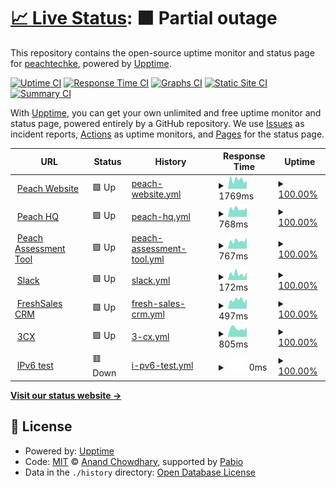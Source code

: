 # [📈 Live Status](https://peachtechke.github.io/peach-uptime-monitor): <!--live status--> **🟧 Partial outage**

This repository contains the open-source uptime monitor and status page for [peachtechke](https://peachtechke.github.io/peach-uptime-monitor), powered by [Upptime](https://github.com/upptime/upptime).

[![Uptime CI](https://github.com/peachtechke/peach-uptime-monitor/workflows/Uptime%20CI/badge.svg)](https://github.com/peachtechke/peach-uptime-monitor/actions?query=workflow%3A%22Uptime+CI%22)
[![Response Time CI](https://github.com/peachtechke/peach-uptime-monitor/workflows/Response%20Time%20CI/badge.svg)](https://github.com/peachtechke/peach-uptime-monitor/actions?query=workflow%3A%22Response+Time+CI%22)
[![Graphs CI](https://github.com/peachtechke/peach-uptime-monitor/workflows/Graphs%20CI/badge.svg)](https://github.com/peachtechke/peach-uptime-monitor/actions?query=workflow%3A%22Graphs+CI%22)
[![Static Site CI](https://github.com/peachtechke/peach-uptime-monitor/workflows/Static%20Site%20CI/badge.svg)](https://github.com/peachtechke/peach-uptime-monitor/actions?query=workflow%3A%22Static+Site+CI%22)
[![Summary CI](https://github.com/peachtechke/peach-uptime-monitor/workflows/Summary%20CI/badge.svg)](https://github.com/peachtechke/peach-uptime-monitor/actions?query=workflow%3A%22Summary+CI%22)

With [Upptime](https://upptime.js.org), you can get your own unlimited and free uptime monitor and status page, powered entirely by a GitHub repository. We use [Issues](https://github.com/peachtechke/peach-uptime-monitor/issues) as incident reports, [Actions](https://github.com/peachtechke/peach-uptime-monitor/actions) as uptime monitors, and [Pages](https://peachtechke.github.io/peach-uptime-monitor) for the status page.

<!--start: status pages-->
<!-- This summary is generated by Upptime (https://github.com/upptime/upptime) -->
<!-- Do not edit this manually, your changes will be overwritten -->
<!-- prettier-ignore -->
| URL | Status | History | Response Time | Uptime |
| --- | ------ | ------- | ------------- | ------ |
| <img alt="" src="https://icons.duckduckgo.com/ip3/peachcars.co.ke.ico" height="13"> [Peach Website](https://peachcars.co.ke/) | 🟩 Up | [peach-website.yml](https://github.com/peachtechke/peach-uptime-monitor/commits/HEAD/history/peach-website.yml) | <details><summary><img alt="Response time graph" src="./graphs/peach-website/response-time-week.png" height="20"> 1769ms</summary><br><a href="https://peachtechke.github.io/peach-uptime-monitor/history/peach-website"><img alt="Response time 1485" src="https://img.shields.io/endpoint?url=https%3A%2F%2Fraw.githubusercontent.com%2Fpeachtechke%2Fpeach-uptime-monitor%2FHEAD%2Fapi%2Fpeach-website%2Fresponse-time.json"></a><br><a href="https://peachtechke.github.io/peach-uptime-monitor/history/peach-website"><img alt="24-hour response time 1607" src="https://img.shields.io/endpoint?url=https%3A%2F%2Fraw.githubusercontent.com%2Fpeachtechke%2Fpeach-uptime-monitor%2FHEAD%2Fapi%2Fpeach-website%2Fresponse-time-day.json"></a><br><a href="https://peachtechke.github.io/peach-uptime-monitor/history/peach-website"><img alt="7-day response time 1769" src="https://img.shields.io/endpoint?url=https%3A%2F%2Fraw.githubusercontent.com%2Fpeachtechke%2Fpeach-uptime-monitor%2FHEAD%2Fapi%2Fpeach-website%2Fresponse-time-week.json"></a><br><a href="https://peachtechke.github.io/peach-uptime-monitor/history/peach-website"><img alt="30-day response time 1624" src="https://img.shields.io/endpoint?url=https%3A%2F%2Fraw.githubusercontent.com%2Fpeachtechke%2Fpeach-uptime-monitor%2FHEAD%2Fapi%2Fpeach-website%2Fresponse-time-month.json"></a><br><a href="https://peachtechke.github.io/peach-uptime-monitor/history/peach-website"><img alt="1-year response time 1485" src="https://img.shields.io/endpoint?url=https%3A%2F%2Fraw.githubusercontent.com%2Fpeachtechke%2Fpeach-uptime-monitor%2FHEAD%2Fapi%2Fpeach-website%2Fresponse-time-year.json"></a></details> | <details><summary><a href="https://peachtechke.github.io/peach-uptime-monitor/history/peach-website">100.00%</a></summary><a href="https://peachtechke.github.io/peach-uptime-monitor/history/peach-website"><img alt="All-time uptime 100.00%" src="https://img.shields.io/endpoint?url=https%3A%2F%2Fraw.githubusercontent.com%2Fpeachtechke%2Fpeach-uptime-monitor%2FHEAD%2Fapi%2Fpeach-website%2Fuptime.json"></a><br><a href="https://peachtechke.github.io/peach-uptime-monitor/history/peach-website"><img alt="24-hour uptime 100.00%" src="https://img.shields.io/endpoint?url=https%3A%2F%2Fraw.githubusercontent.com%2Fpeachtechke%2Fpeach-uptime-monitor%2FHEAD%2Fapi%2Fpeach-website%2Fuptime-day.json"></a><br><a href="https://peachtechke.github.io/peach-uptime-monitor/history/peach-website"><img alt="7-day uptime 100.00%" src="https://img.shields.io/endpoint?url=https%3A%2F%2Fraw.githubusercontent.com%2Fpeachtechke%2Fpeach-uptime-monitor%2FHEAD%2Fapi%2Fpeach-website%2Fuptime-week.json"></a><br><a href="https://peachtechke.github.io/peach-uptime-monitor/history/peach-website"><img alt="30-day uptime 100.00%" src="https://img.shields.io/endpoint?url=https%3A%2F%2Fraw.githubusercontent.com%2Fpeachtechke%2Fpeach-uptime-monitor%2FHEAD%2Fapi%2Fpeach-website%2Fuptime-month.json"></a><br><a href="https://peachtechke.github.io/peach-uptime-monitor/history/peach-website"><img alt="1-year uptime 100.00%" src="https://img.shields.io/endpoint?url=https%3A%2F%2Fraw.githubusercontent.com%2Fpeachtechke%2Fpeach-uptime-monitor%2FHEAD%2Fapi%2Fpeach-website%2Fuptime-year.json"></a></details>
| <img alt="" src="https://icons.duckduckgo.com/ip3/hq.peachcars.co.ke.ico" height="13"> [Peach HQ](https://hq.peachcars.co.ke/) | 🟩 Up | [peach-hq.yml](https://github.com/peachtechke/peach-uptime-monitor/commits/HEAD/history/peach-hq.yml) | <details><summary><img alt="Response time graph" src="./graphs/peach-hq/response-time-week.png" height="20"> 768ms</summary><br><a href="https://peachtechke.github.io/peach-uptime-monitor/history/peach-hq"><img alt="Response time 746" src="https://img.shields.io/endpoint?url=https%3A%2F%2Fraw.githubusercontent.com%2Fpeachtechke%2Fpeach-uptime-monitor%2FHEAD%2Fapi%2Fpeach-hq%2Fresponse-time.json"></a><br><a href="https://peachtechke.github.io/peach-uptime-monitor/history/peach-hq"><img alt="24-hour response time 875" src="https://img.shields.io/endpoint?url=https%3A%2F%2Fraw.githubusercontent.com%2Fpeachtechke%2Fpeach-uptime-monitor%2FHEAD%2Fapi%2Fpeach-hq%2Fresponse-time-day.json"></a><br><a href="https://peachtechke.github.io/peach-uptime-monitor/history/peach-hq"><img alt="7-day response time 768" src="https://img.shields.io/endpoint?url=https%3A%2F%2Fraw.githubusercontent.com%2Fpeachtechke%2Fpeach-uptime-monitor%2FHEAD%2Fapi%2Fpeach-hq%2Fresponse-time-week.json"></a><br><a href="https://peachtechke.github.io/peach-uptime-monitor/history/peach-hq"><img alt="30-day response time 749" src="https://img.shields.io/endpoint?url=https%3A%2F%2Fraw.githubusercontent.com%2Fpeachtechke%2Fpeach-uptime-monitor%2FHEAD%2Fapi%2Fpeach-hq%2Fresponse-time-month.json"></a><br><a href="https://peachtechke.github.io/peach-uptime-monitor/history/peach-hq"><img alt="1-year response time 746" src="https://img.shields.io/endpoint?url=https%3A%2F%2Fraw.githubusercontent.com%2Fpeachtechke%2Fpeach-uptime-monitor%2FHEAD%2Fapi%2Fpeach-hq%2Fresponse-time-year.json"></a></details> | <details><summary><a href="https://peachtechke.github.io/peach-uptime-monitor/history/peach-hq">100.00%</a></summary><a href="https://peachtechke.github.io/peach-uptime-monitor/history/peach-hq"><img alt="All-time uptime 100.00%" src="https://img.shields.io/endpoint?url=https%3A%2F%2Fraw.githubusercontent.com%2Fpeachtechke%2Fpeach-uptime-monitor%2FHEAD%2Fapi%2Fpeach-hq%2Fuptime.json"></a><br><a href="https://peachtechke.github.io/peach-uptime-monitor/history/peach-hq"><img alt="24-hour uptime 100.00%" src="https://img.shields.io/endpoint?url=https%3A%2F%2Fraw.githubusercontent.com%2Fpeachtechke%2Fpeach-uptime-monitor%2FHEAD%2Fapi%2Fpeach-hq%2Fuptime-day.json"></a><br><a href="https://peachtechke.github.io/peach-uptime-monitor/history/peach-hq"><img alt="7-day uptime 100.00%" src="https://img.shields.io/endpoint?url=https%3A%2F%2Fraw.githubusercontent.com%2Fpeachtechke%2Fpeach-uptime-monitor%2FHEAD%2Fapi%2Fpeach-hq%2Fuptime-week.json"></a><br><a href="https://peachtechke.github.io/peach-uptime-monitor/history/peach-hq"><img alt="30-day uptime 100.00%" src="https://img.shields.io/endpoint?url=https%3A%2F%2Fraw.githubusercontent.com%2Fpeachtechke%2Fpeach-uptime-monitor%2FHEAD%2Fapi%2Fpeach-hq%2Fuptime-month.json"></a><br><a href="https://peachtechke.github.io/peach-uptime-monitor/history/peach-hq"><img alt="1-year uptime 100.00%" src="https://img.shields.io/endpoint?url=https%3A%2F%2Fraw.githubusercontent.com%2Fpeachtechke%2Fpeach-uptime-monitor%2FHEAD%2Fapi%2Fpeach-hq%2Fuptime-year.json"></a></details>
| <img alt="" src="https://icons.duckduckgo.com/ip3/assess.peachcars.co.ke.ico" height="13"> [Peach Assessment Tool](https://assess.peachcars.co.ke/) | 🟩 Up | [peach-assessment-tool.yml](https://github.com/peachtechke/peach-uptime-monitor/commits/HEAD/history/peach-assessment-tool.yml) | <details><summary><img alt="Response time graph" src="./graphs/peach-assessment-tool/response-time-week.png" height="20"> 767ms</summary><br><a href="https://peachtechke.github.io/peach-uptime-monitor/history/peach-assessment-tool"><img alt="Response time 770" src="https://img.shields.io/endpoint?url=https%3A%2F%2Fraw.githubusercontent.com%2Fpeachtechke%2Fpeach-uptime-monitor%2FHEAD%2Fapi%2Fpeach-assessment-tool%2Fresponse-time.json"></a><br><a href="https://peachtechke.github.io/peach-uptime-monitor/history/peach-assessment-tool"><img alt="24-hour response time 1062" src="https://img.shields.io/endpoint?url=https%3A%2F%2Fraw.githubusercontent.com%2Fpeachtechke%2Fpeach-uptime-monitor%2FHEAD%2Fapi%2Fpeach-assessment-tool%2Fresponse-time-day.json"></a><br><a href="https://peachtechke.github.io/peach-uptime-monitor/history/peach-assessment-tool"><img alt="7-day response time 767" src="https://img.shields.io/endpoint?url=https%3A%2F%2Fraw.githubusercontent.com%2Fpeachtechke%2Fpeach-uptime-monitor%2FHEAD%2Fapi%2Fpeach-assessment-tool%2Fresponse-time-week.json"></a><br><a href="https://peachtechke.github.io/peach-uptime-monitor/history/peach-assessment-tool"><img alt="30-day response time 736" src="https://img.shields.io/endpoint?url=https%3A%2F%2Fraw.githubusercontent.com%2Fpeachtechke%2Fpeach-uptime-monitor%2FHEAD%2Fapi%2Fpeach-assessment-tool%2Fresponse-time-month.json"></a><br><a href="https://peachtechke.github.io/peach-uptime-monitor/history/peach-assessment-tool"><img alt="1-year response time 770" src="https://img.shields.io/endpoint?url=https%3A%2F%2Fraw.githubusercontent.com%2Fpeachtechke%2Fpeach-uptime-monitor%2FHEAD%2Fapi%2Fpeach-assessment-tool%2Fresponse-time-year.json"></a></details> | <details><summary><a href="https://peachtechke.github.io/peach-uptime-monitor/history/peach-assessment-tool">100.00%</a></summary><a href="https://peachtechke.github.io/peach-uptime-monitor/history/peach-assessment-tool"><img alt="All-time uptime 100.00%" src="https://img.shields.io/endpoint?url=https%3A%2F%2Fraw.githubusercontent.com%2Fpeachtechke%2Fpeach-uptime-monitor%2FHEAD%2Fapi%2Fpeach-assessment-tool%2Fuptime.json"></a><br><a href="https://peachtechke.github.io/peach-uptime-monitor/history/peach-assessment-tool"><img alt="24-hour uptime 100.00%" src="https://img.shields.io/endpoint?url=https%3A%2F%2Fraw.githubusercontent.com%2Fpeachtechke%2Fpeach-uptime-monitor%2FHEAD%2Fapi%2Fpeach-assessment-tool%2Fuptime-day.json"></a><br><a href="https://peachtechke.github.io/peach-uptime-monitor/history/peach-assessment-tool"><img alt="7-day uptime 100.00%" src="https://img.shields.io/endpoint?url=https%3A%2F%2Fraw.githubusercontent.com%2Fpeachtechke%2Fpeach-uptime-monitor%2FHEAD%2Fapi%2Fpeach-assessment-tool%2Fuptime-week.json"></a><br><a href="https://peachtechke.github.io/peach-uptime-monitor/history/peach-assessment-tool"><img alt="30-day uptime 100.00%" src="https://img.shields.io/endpoint?url=https%3A%2F%2Fraw.githubusercontent.com%2Fpeachtechke%2Fpeach-uptime-monitor%2FHEAD%2Fapi%2Fpeach-assessment-tool%2Fuptime-month.json"></a><br><a href="https://peachtechke.github.io/peach-uptime-monitor/history/peach-assessment-tool"><img alt="1-year uptime 100.00%" src="https://img.shields.io/endpoint?url=https%3A%2F%2Fraw.githubusercontent.com%2Fpeachtechke%2Fpeach-uptime-monitor%2FHEAD%2Fapi%2Fpeach-assessment-tool%2Fuptime-year.json"></a></details>
| <img alt="" src="https://icons.duckduckgo.com/ip3/app.slack.com.ico" height="13"> [Slack](https://app.slack.com/client/T016S75J277) | 🟩 Up | [slack.yml](https://github.com/peachtechke/peach-uptime-monitor/commits/HEAD/history/slack.yml) | <details><summary><img alt="Response time graph" src="./graphs/slack/response-time-week.png" height="20"> 172ms</summary><br><a href="https://peachtechke.github.io/peach-uptime-monitor/history/slack"><img alt="Response time 173" src="https://img.shields.io/endpoint?url=https%3A%2F%2Fraw.githubusercontent.com%2Fpeachtechke%2Fpeach-uptime-monitor%2FHEAD%2Fapi%2Fslack%2Fresponse-time.json"></a><br><a href="https://peachtechke.github.io/peach-uptime-monitor/history/slack"><img alt="24-hour response time 220" src="https://img.shields.io/endpoint?url=https%3A%2F%2Fraw.githubusercontent.com%2Fpeachtechke%2Fpeach-uptime-monitor%2FHEAD%2Fapi%2Fslack%2Fresponse-time-day.json"></a><br><a href="https://peachtechke.github.io/peach-uptime-monitor/history/slack"><img alt="7-day response time 172" src="https://img.shields.io/endpoint?url=https%3A%2F%2Fraw.githubusercontent.com%2Fpeachtechke%2Fpeach-uptime-monitor%2FHEAD%2Fapi%2Fslack%2Fresponse-time-week.json"></a><br><a href="https://peachtechke.github.io/peach-uptime-monitor/history/slack"><img alt="30-day response time 169" src="https://img.shields.io/endpoint?url=https%3A%2F%2Fraw.githubusercontent.com%2Fpeachtechke%2Fpeach-uptime-monitor%2FHEAD%2Fapi%2Fslack%2Fresponse-time-month.json"></a><br><a href="https://peachtechke.github.io/peach-uptime-monitor/history/slack"><img alt="1-year response time 173" src="https://img.shields.io/endpoint?url=https%3A%2F%2Fraw.githubusercontent.com%2Fpeachtechke%2Fpeach-uptime-monitor%2FHEAD%2Fapi%2Fslack%2Fresponse-time-year.json"></a></details> | <details><summary><a href="https://peachtechke.github.io/peach-uptime-monitor/history/slack">100.00%</a></summary><a href="https://peachtechke.github.io/peach-uptime-monitor/history/slack"><img alt="All-time uptime 100.00%" src="https://img.shields.io/endpoint?url=https%3A%2F%2Fraw.githubusercontent.com%2Fpeachtechke%2Fpeach-uptime-monitor%2FHEAD%2Fapi%2Fslack%2Fuptime.json"></a><br><a href="https://peachtechke.github.io/peach-uptime-monitor/history/slack"><img alt="24-hour uptime 100.00%" src="https://img.shields.io/endpoint?url=https%3A%2F%2Fraw.githubusercontent.com%2Fpeachtechke%2Fpeach-uptime-monitor%2FHEAD%2Fapi%2Fslack%2Fuptime-day.json"></a><br><a href="https://peachtechke.github.io/peach-uptime-monitor/history/slack"><img alt="7-day uptime 100.00%" src="https://img.shields.io/endpoint?url=https%3A%2F%2Fraw.githubusercontent.com%2Fpeachtechke%2Fpeach-uptime-monitor%2FHEAD%2Fapi%2Fslack%2Fuptime-week.json"></a><br><a href="https://peachtechke.github.io/peach-uptime-monitor/history/slack"><img alt="30-day uptime 100.00%" src="https://img.shields.io/endpoint?url=https%3A%2F%2Fraw.githubusercontent.com%2Fpeachtechke%2Fpeach-uptime-monitor%2FHEAD%2Fapi%2Fslack%2Fuptime-month.json"></a><br><a href="https://peachtechke.github.io/peach-uptime-monitor/history/slack"><img alt="1-year uptime 100.00%" src="https://img.shields.io/endpoint?url=https%3A%2F%2Fraw.githubusercontent.com%2Fpeachtechke%2Fpeach-uptime-monitor%2FHEAD%2Fapi%2Fslack%2Fuptime-year.json"></a></details>
| <img alt="" src="https://icons.duckduckgo.com/ip3/peach-team.myfreshworks.com.ico" height="13"> [FreshSales CRM](https://peach-team.myfreshworks.com/crm/sales/) | 🟩 Up | [fresh-sales-crm.yml](https://github.com/peachtechke/peach-uptime-monitor/commits/HEAD/history/fresh-sales-crm.yml) | <details><summary><img alt="Response time graph" src="./graphs/fresh-sales-crm/response-time-week.png" height="20"> 497ms</summary><br><a href="https://peachtechke.github.io/peach-uptime-monitor/history/fresh-sales-crm"><img alt="Response time 591" src="https://img.shields.io/endpoint?url=https%3A%2F%2Fraw.githubusercontent.com%2Fpeachtechke%2Fpeach-uptime-monitor%2FHEAD%2Fapi%2Ffresh-sales-crm%2Fresponse-time.json"></a><br><a href="https://peachtechke.github.io/peach-uptime-monitor/history/fresh-sales-crm"><img alt="24-hour response time 560" src="https://img.shields.io/endpoint?url=https%3A%2F%2Fraw.githubusercontent.com%2Fpeachtechke%2Fpeach-uptime-monitor%2FHEAD%2Fapi%2Ffresh-sales-crm%2Fresponse-time-day.json"></a><br><a href="https://peachtechke.github.io/peach-uptime-monitor/history/fresh-sales-crm"><img alt="7-day response time 497" src="https://img.shields.io/endpoint?url=https%3A%2F%2Fraw.githubusercontent.com%2Fpeachtechke%2Fpeach-uptime-monitor%2FHEAD%2Fapi%2Ffresh-sales-crm%2Fresponse-time-week.json"></a><br><a href="https://peachtechke.github.io/peach-uptime-monitor/history/fresh-sales-crm"><img alt="30-day response time 555" src="https://img.shields.io/endpoint?url=https%3A%2F%2Fraw.githubusercontent.com%2Fpeachtechke%2Fpeach-uptime-monitor%2FHEAD%2Fapi%2Ffresh-sales-crm%2Fresponse-time-month.json"></a><br><a href="https://peachtechke.github.io/peach-uptime-monitor/history/fresh-sales-crm"><img alt="1-year response time 591" src="https://img.shields.io/endpoint?url=https%3A%2F%2Fraw.githubusercontent.com%2Fpeachtechke%2Fpeach-uptime-monitor%2FHEAD%2Fapi%2Ffresh-sales-crm%2Fresponse-time-year.json"></a></details> | <details><summary><a href="https://peachtechke.github.io/peach-uptime-monitor/history/fresh-sales-crm">100.00%</a></summary><a href="https://peachtechke.github.io/peach-uptime-monitor/history/fresh-sales-crm"><img alt="All-time uptime 100.00%" src="https://img.shields.io/endpoint?url=https%3A%2F%2Fraw.githubusercontent.com%2Fpeachtechke%2Fpeach-uptime-monitor%2FHEAD%2Fapi%2Ffresh-sales-crm%2Fuptime.json"></a><br><a href="https://peachtechke.github.io/peach-uptime-monitor/history/fresh-sales-crm"><img alt="24-hour uptime 100.00%" src="https://img.shields.io/endpoint?url=https%3A%2F%2Fraw.githubusercontent.com%2Fpeachtechke%2Fpeach-uptime-monitor%2FHEAD%2Fapi%2Ffresh-sales-crm%2Fuptime-day.json"></a><br><a href="https://peachtechke.github.io/peach-uptime-monitor/history/fresh-sales-crm"><img alt="7-day uptime 100.00%" src="https://img.shields.io/endpoint?url=https%3A%2F%2Fraw.githubusercontent.com%2Fpeachtechke%2Fpeach-uptime-monitor%2FHEAD%2Fapi%2Ffresh-sales-crm%2Fuptime-week.json"></a><br><a href="https://peachtechke.github.io/peach-uptime-monitor/history/fresh-sales-crm"><img alt="30-day uptime 100.00%" src="https://img.shields.io/endpoint?url=https%3A%2F%2Fraw.githubusercontent.com%2Fpeachtechke%2Fpeach-uptime-monitor%2FHEAD%2Fapi%2Ffresh-sales-crm%2Fuptime-month.json"></a><br><a href="https://peachtechke.github.io/peach-uptime-monitor/history/fresh-sales-crm"><img alt="1-year uptime 100.00%" src="https://img.shields.io/endpoint?url=https%3A%2F%2Fraw.githubusercontent.com%2Fpeachtechke%2Fpeach-uptime-monitor%2FHEAD%2Fapi%2Ffresh-sales-crm%2Fuptime-year.json"></a></details>
| <img alt="" src="https://icons.duckduckgo.com/ip3/peachcars-ke.3cx.sc.ico" height="13"> [3CX](https://peachcars-ke.3cx.sc:5001/) | 🟩 Up | [3-cx.yml](https://github.com/peachtechke/peach-uptime-monitor/commits/HEAD/history/3-cx.yml) | <details><summary><img alt="Response time graph" src="./graphs/3-cx/response-time-week.png" height="20"> 805ms</summary><br><a href="https://peachtechke.github.io/peach-uptime-monitor/history/3-cx"><img alt="Response time 791" src="https://img.shields.io/endpoint?url=https%3A%2F%2Fraw.githubusercontent.com%2Fpeachtechke%2Fpeach-uptime-monitor%2FHEAD%2Fapi%2F3-cx%2Fresponse-time.json"></a><br><a href="https://peachtechke.github.io/peach-uptime-monitor/history/3-cx"><img alt="24-hour response time 907" src="https://img.shields.io/endpoint?url=https%3A%2F%2Fraw.githubusercontent.com%2Fpeachtechke%2Fpeach-uptime-monitor%2FHEAD%2Fapi%2F3-cx%2Fresponse-time-day.json"></a><br><a href="https://peachtechke.github.io/peach-uptime-monitor/history/3-cx"><img alt="7-day response time 805" src="https://img.shields.io/endpoint?url=https%3A%2F%2Fraw.githubusercontent.com%2Fpeachtechke%2Fpeach-uptime-monitor%2FHEAD%2Fapi%2F3-cx%2Fresponse-time-week.json"></a><br><a href="https://peachtechke.github.io/peach-uptime-monitor/history/3-cx"><img alt="30-day response time 793" src="https://img.shields.io/endpoint?url=https%3A%2F%2Fraw.githubusercontent.com%2Fpeachtechke%2Fpeach-uptime-monitor%2FHEAD%2Fapi%2F3-cx%2Fresponse-time-month.json"></a><br><a href="https://peachtechke.github.io/peach-uptime-monitor/history/3-cx"><img alt="1-year response time 791" src="https://img.shields.io/endpoint?url=https%3A%2F%2Fraw.githubusercontent.com%2Fpeachtechke%2Fpeach-uptime-monitor%2FHEAD%2Fapi%2F3-cx%2Fresponse-time-year.json"></a></details> | <details><summary><a href="https://peachtechke.github.io/peach-uptime-monitor/history/3-cx">100.00%</a></summary><a href="https://peachtechke.github.io/peach-uptime-monitor/history/3-cx"><img alt="All-time uptime 99.85%" src="https://img.shields.io/endpoint?url=https%3A%2F%2Fraw.githubusercontent.com%2Fpeachtechke%2Fpeach-uptime-monitor%2FHEAD%2Fapi%2F3-cx%2Fuptime.json"></a><br><a href="https://peachtechke.github.io/peach-uptime-monitor/history/3-cx"><img alt="24-hour uptime 100.00%" src="https://img.shields.io/endpoint?url=https%3A%2F%2Fraw.githubusercontent.com%2Fpeachtechke%2Fpeach-uptime-monitor%2FHEAD%2Fapi%2F3-cx%2Fuptime-day.json"></a><br><a href="https://peachtechke.github.io/peach-uptime-monitor/history/3-cx"><img alt="7-day uptime 100.00%" src="https://img.shields.io/endpoint?url=https%3A%2F%2Fraw.githubusercontent.com%2Fpeachtechke%2Fpeach-uptime-monitor%2FHEAD%2Fapi%2F3-cx%2Fuptime-week.json"></a><br><a href="https://peachtechke.github.io/peach-uptime-monitor/history/3-cx"><img alt="30-day uptime 100.00%" src="https://img.shields.io/endpoint?url=https%3A%2F%2Fraw.githubusercontent.com%2Fpeachtechke%2Fpeach-uptime-monitor%2FHEAD%2Fapi%2F3-cx%2Fuptime-month.json"></a><br><a href="https://peachtechke.github.io/peach-uptime-monitor/history/3-cx"><img alt="1-year uptime 99.85%" src="https://img.shields.io/endpoint?url=https%3A%2F%2Fraw.githubusercontent.com%2Fpeachtechke%2Fpeach-uptime-monitor%2FHEAD%2Fapi%2F3-cx%2Fuptime-year.json"></a></details>
| <img alt="" src="https://icons.duckduckgo.com/ip3/null.ico" height="13"> [IPv6 test](forwardemail.net) | 🟥 Down | [i-pv6-test.yml](https://github.com/peachtechke/peach-uptime-monitor/commits/HEAD/history/i-pv6-test.yml) | <details><summary><img alt="Response time graph" src="./graphs/i-pv6-test/response-time-week.png" height="20"> 0ms</summary><br><a href="https://peachtechke.github.io/peach-uptime-monitor/history/i-pv6-test"><img alt="Response time 0" src="https://img.shields.io/endpoint?url=https%3A%2F%2Fraw.githubusercontent.com%2Fpeachtechke%2Fpeach-uptime-monitor%2FHEAD%2Fapi%2Fi-pv6-test%2Fresponse-time.json"></a><br><a href="https://peachtechke.github.io/peach-uptime-monitor/history/i-pv6-test"><img alt="24-hour response time 0" src="https://img.shields.io/endpoint?url=https%3A%2F%2Fraw.githubusercontent.com%2Fpeachtechke%2Fpeach-uptime-monitor%2FHEAD%2Fapi%2Fi-pv6-test%2Fresponse-time-day.json"></a><br><a href="https://peachtechke.github.io/peach-uptime-monitor/history/i-pv6-test"><img alt="7-day response time 0" src="https://img.shields.io/endpoint?url=https%3A%2F%2Fraw.githubusercontent.com%2Fpeachtechke%2Fpeach-uptime-monitor%2FHEAD%2Fapi%2Fi-pv6-test%2Fresponse-time-week.json"></a><br><a href="https://peachtechke.github.io/peach-uptime-monitor/history/i-pv6-test"><img alt="30-day response time 0" src="https://img.shields.io/endpoint?url=https%3A%2F%2Fraw.githubusercontent.com%2Fpeachtechke%2Fpeach-uptime-monitor%2FHEAD%2Fapi%2Fi-pv6-test%2Fresponse-time-month.json"></a><br><a href="https://peachtechke.github.io/peach-uptime-monitor/history/i-pv6-test"><img alt="1-year response time 0" src="https://img.shields.io/endpoint?url=https%3A%2F%2Fraw.githubusercontent.com%2Fpeachtechke%2Fpeach-uptime-monitor%2FHEAD%2Fapi%2Fi-pv6-test%2Fresponse-time-year.json"></a></details> | <details><summary><a href="https://peachtechke.github.io/peach-uptime-monitor/history/i-pv6-test">100.00%</a></summary><a href="https://peachtechke.github.io/peach-uptime-monitor/history/i-pv6-test"><img alt="All-time uptime 100.00%" src="https://img.shields.io/endpoint?url=https%3A%2F%2Fraw.githubusercontent.com%2Fpeachtechke%2Fpeach-uptime-monitor%2FHEAD%2Fapi%2Fi-pv6-test%2Fuptime.json"></a><br><a href="https://peachtechke.github.io/peach-uptime-monitor/history/i-pv6-test"><img alt="24-hour uptime 100.00%" src="https://img.shields.io/endpoint?url=https%3A%2F%2Fraw.githubusercontent.com%2Fpeachtechke%2Fpeach-uptime-monitor%2FHEAD%2Fapi%2Fi-pv6-test%2Fuptime-day.json"></a><br><a href="https://peachtechke.github.io/peach-uptime-monitor/history/i-pv6-test"><img alt="7-day uptime 100.00%" src="https://img.shields.io/endpoint?url=https%3A%2F%2Fraw.githubusercontent.com%2Fpeachtechke%2Fpeach-uptime-monitor%2FHEAD%2Fapi%2Fi-pv6-test%2Fuptime-week.json"></a><br><a href="https://peachtechke.github.io/peach-uptime-monitor/history/i-pv6-test"><img alt="30-day uptime 100.00%" src="https://img.shields.io/endpoint?url=https%3A%2F%2Fraw.githubusercontent.com%2Fpeachtechke%2Fpeach-uptime-monitor%2FHEAD%2Fapi%2Fi-pv6-test%2Fuptime-month.json"></a><br><a href="https://peachtechke.github.io/peach-uptime-monitor/history/i-pv6-test"><img alt="1-year uptime 100.00%" src="https://img.shields.io/endpoint?url=https%3A%2F%2Fraw.githubusercontent.com%2Fpeachtechke%2Fpeach-uptime-monitor%2FHEAD%2Fapi%2Fi-pv6-test%2Fuptime-year.json"></a></details>

<!--end: status pages-->

[**Visit our status website →**](https://peachtechke.github.io/peach-uptime-monitor)

## 📄 License

- Powered by: [Upptime](https://github.com/upptime/upptime)
- Code: [MIT](./LICENSE) © [Anand Chowdhary](https://anandchowdhary.com), supported by [Pabio](https://pabio.com)
- Data in the `./history` directory: [Open Database License](https://opendatacommons.org/licenses/odbl/1-0/)
